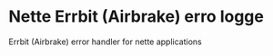 Nette Errbit (Airbrake) erro logge
==================================

Errbit (Airbrake) error handler for nette applications

